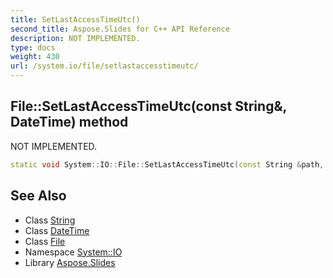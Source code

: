 ```yaml
---
title: SetLastAccessTimeUtc()
second_title: Aspose.Slides for C++ API Reference
description: NOT IMPLEMENTED.
type: docs
weight: 430
url: /system.io/file/setlastaccesstimeutc/
---
```

## File::SetLastAccessTimeUtc(const String\&, DateTime) method


NOT IMPLEMENTED.

```cpp
static void System::IO::File::SetLastAccessTimeUtc(const String &path, DateTime lastWriteTimeUtc)
```


## See Also

* Class [String](../../../system/string/)
* Class [DateTime](../../../system/datetime/)
* Class [File](../)
* Namespace [System::IO](../../)
* Library [Aspose.Slides](../../../)